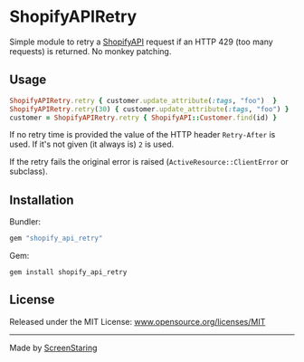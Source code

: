 # ShopifyAPIRetry

Simple module to retry a [ShopifyAPI](https://github.com/Shopify/shopify_api) request if an HTTP 429 (too many requests) is returned. No monkey patching.

## Usage

```rb
ShopifyAPIRetry.retry { customer.update_attribute(:tags, "foo")  }
ShopifyAPIRetry.retry(30) { customer.update_attribute(:tags, "foo") }  # Retry after 30 seconds on HTTP 429
customer = ShopifyAPIRetry.retry { ShopifyAPI::Customer.find(id) }
```

If no retry time is provided the value of the HTTP header `Retry-After` is used. If it's not given (it always is) `2` is used.

If the retry fails the original error is raised (`ActiveResource::ClientError` or subclass).

## Installation

Bundler:

```rb
gem "shopify_api_retry"
```

Gem:

```
gem install shopify_api_retry
```

## License

Released under the MIT License: www.opensource.org/licenses/MIT

---

Made by [ScreenStaring](http://screenstaring.com)
